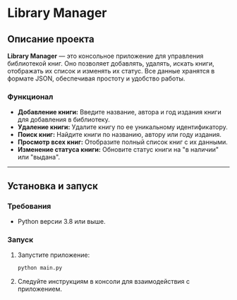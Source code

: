 
# Library Manager

## Описание проекта
**Library Manager** — это консольное приложение для управления библиотекой книг. Оно позволяет добавлять, удалять, искать книги, отображать их список и изменять их статус. Все данные хранятся в формате JSON, обеспечивая простоту и удобство работы.

### Функционал
- **Добавление книги:** Введите название, автора и год издания книги для добавления в библиотеку.
- **Удаление книги:** Удалите книгу по ее уникальному идентификатору.
- **Поиск книг:** Найдите книги по названию, автору или году издания.
- **Просмотр всех книг:** Отобразите полный список книг с их данными.
- **Изменение статуса книги:** Обновите статус книги на "в наличии" или "выдана".

---

## Установка и запуск

### Требования
- Python версии 3.8 или выше.


### Запуск
1. Запустите приложение:
   ```bash
   python main.py
   ```

2. Следуйте инструкциям в консоли для взаимодействия с приложением.

